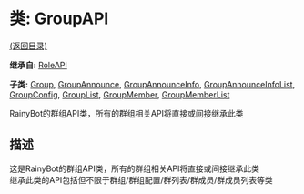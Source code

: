 # 类: GroupAPI

[(返回目录)](./)

**继承自:** [RoleAPI](RoleAPI.md)

**子类:** [Group](Group.md), [GroupAnnounce](GroupAnnounce.md), [GroupAnnounceInfo](GroupAnnounceInfo.md), [GroupAnnounceInfoList](GroupAnnounceInfoList.md), [GroupConfig](GroupConfig.md), [GroupList](GroupList.md), [GroupMember](GroupMember.md), [GroupMemberList](GroupMemberList.md)

RainyBot的群组API类，所有的群组相关API将直接或间接继承此类

## 描述

这是RainyBot的群组API类，所有的群组相关API将直接或间接继承此类\
继承此类的API包括但不限于群组/群组配置/群列表/群成员/群成员列表等类
